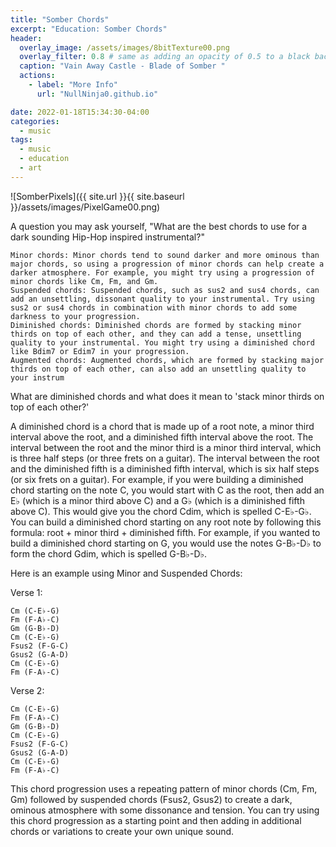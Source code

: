 ```yaml
---
title: "Somber Chords"
excerpt: "Education: Somber Chords"
header:
  overlay_image: /assets/images/8bitTexture00.png
  overlay_filter: 0.8 # same as adding an opacity of 0.5 to a black background
  caption: "Vain Away Castle - Blade of Somber "
  actions:
    - label: "More Info"
      url: "NullNinja0.github.io"

date: 2022-01-18T15:34:30-04:00
categories:
  - music
tags:
  - music
  - education
  - art
---      
```


![SomberPixels]({{ site.url }}{{ site.baseurl }}/assets/images/PixelGame00.png)

A question you may ask yourself, "What are the best chords to use for a dark sounding Hip-Hop inspired instrumental?"

    Minor chords: Minor chords tend to sound darker and more ominous than major chords, so using a progression of minor chords can help create a darker atmosphere. For example, you might try using a progression of minor chords like Cm, Fm, and Gm.
    Suspended chords: Suspended chords, such as sus2 and sus4 chords, can add an unsettling, dissonant quality to your instrumental. Try using sus2 or sus4 chords in combination with minor chords to add some darkness to your progression.
    Diminished chords: Diminished chords are formed by stacking minor thirds on top of each other, and they can add a tense, unsettling quality to your instrumental. You might try using a diminished chord like Bdim7 or Edim7 in your progression.
    Augmented chords: Augmented chords, which are formed by stacking major thirds on top of each other, can also add an unsettling quality to your instrum

What are diminished chords and what does it mean to 'stack minor thirds on top of each other?'

A diminished chord is a chord that is made up of a root note, a minor third interval above the root, and a diminished fifth interval above the root. The interval between the root and the minor third is a minor third interval, which is three half steps (or three frets on a guitar). The interval between the root and the diminished fifth is a diminished fifth interval, which is six half steps (or six frets on a guitar).
For example, if you were building a diminished chord starting on the note C, you would start with C as the root, then add an E♭ (which is a minor third above C) and a G♭ (which is a diminished fifth above C). This would give you the chord Cdim, which is spelled C-E♭-G♭.
You can build a diminished chord starting on any root note by following this formula: root + minor third + diminished fifth. For example, if you wanted to build a diminished chord starting on G, you would use the notes G-B♭-D♭ to form the chord Gdim, which is spelled G-B♭-D♭.

Here is an example using Minor and Suspended Chords:

Verse 1:

    Cm (C-E♭-G)
    Fm (F-A♭-C)
    Gm (G-B♭-D)
    Cm (C-E♭-G)
    Fsus2 (F-G-C)
    Gsus2 (G-A-D)
    Cm (C-E♭-G)
    Fm (F-A♭-C)

Verse 2:

    Cm (C-E♭-G)
    Fm (F-A♭-C)
    Gm (G-B♭-D)
    Cm (C-E♭-G)
    Fsus2 (F-G-C)
    Gsus2 (G-A-D)
    Cm (C-E♭-G)
    Fm (F-A♭-C)

This chord progression uses a repeating pattern of minor chords (Cm, Fm, Gm) followed by suspended chords (Fsus2, Gsus2) to create a dark, ominous atmosphere with some dissonance and tension. You can try using this chord progression as a starting point and then adding in additional chords or variations to create your own unique sound.

